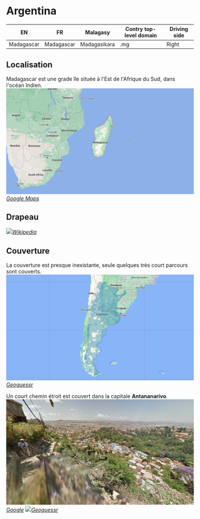 # Argentina

EN | FR | Malagasy | Contry top-level domain | Driving side
--- | --- | --- | --- | ---
Madagascar | Madagascar | Madagasikara  | .mg | Right

## Localisation

Madagascar est une grade île située à l'Est de l'Afrique du Sud, dans l'océan Indien.  
<img src="src/mg001.jpg" width="640">
*[Google Maps](https://www.google.com/maps)*

## Drapeau

<img src="https://upload.wikimedia.org/wikipedia/commons/thumb/b/bc/Flag_of_Madagascar.svg/1280px-Flag_of_Madagascar.svg.png" width="640">*[Wikipedia](https://en.wikipedia.org/wiki/Madagascar)*

## Couverture

La couverture est presque inexistante, seule quelques très court parcours sont couverts.  
<img src="src/ar002.jpg" width="640">
*[Geoguessr](https://www.geoguessr.com/)*

Un court chemin étroit est couvert dans la capitale **Antananarivo**.  
<img src="src/mg003.jpg" width="640">*[Google](https://earth.google.com/web)*
<img src="src/mg004 .jpg" width="640">*[Geoguessr](https://www.geoguessr.com/)*
